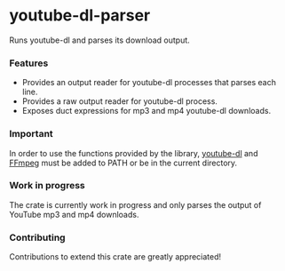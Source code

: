 # youtube-dl-parser

Runs youtube-dl and parses its download output.


### Features

* Provides an output reader for youtube-dl processes that parses each line.
* Provides a raw output reader for youtube-dl process.
* Exposes duct expressions for mp3 and mp4 youtube-dl downloads.

### Important

In order to use the functions provided by the library, [youtube-dl](https://github.com/ytdl-org/youtube-dl)
and [FFmpeg](https://github.com/FFmpeg/FFmpeg) must be added to PATH or be in the current directory.

### Work in progress

The crate is currently work in progress and only parses the output of YouTube mp3 and mp4 downloads.

### Contributing

Contributions to extend this crate are greatly appreciated!